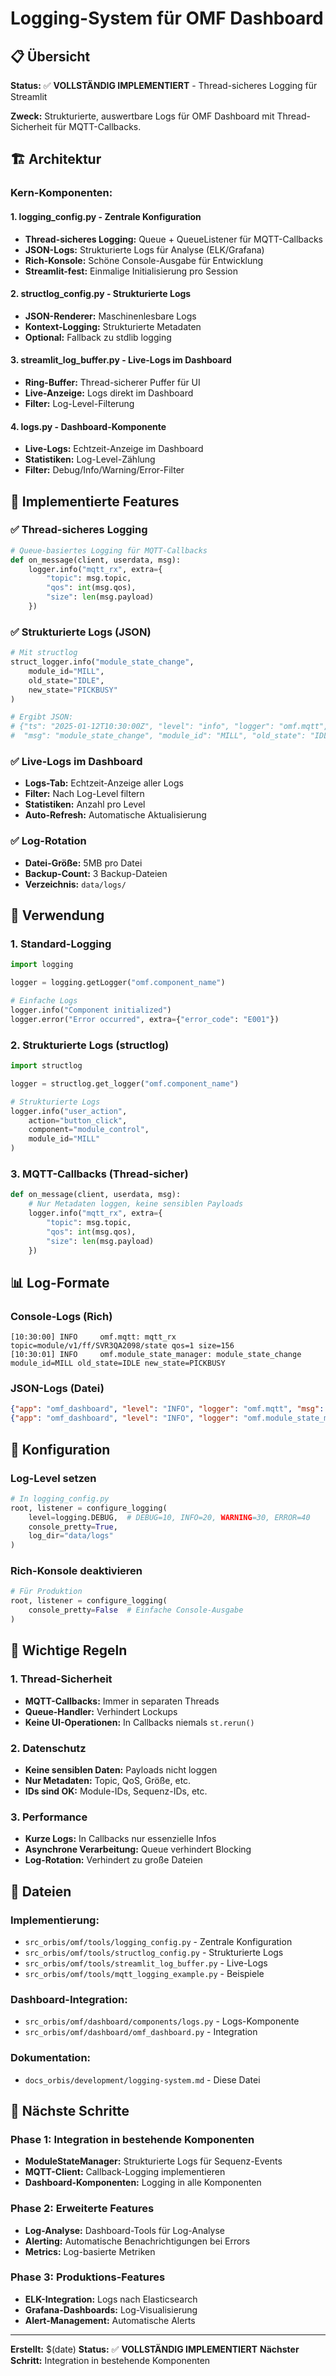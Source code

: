 # Logging-System für OMF Dashboard

## 📋 Übersicht

**Status:** ✅ **VOLLSTÄNDIG IMPLEMENTIERT** - Thread-sicheres Logging für Streamlit

**Zweck:** Strukturierte, auswertbare Logs für OMF Dashboard mit Thread-Sicherheit für MQTT-Callbacks.

## 🏗️ Architektur

### **Kern-Komponenten:**

#### **1. logging_config.py - Zentrale Konfiguration**
- **Thread-sicheres Logging:** Queue + QueueListener für MQTT-Callbacks
- **JSON-Logs:** Strukturierte Logs für Analyse (ELK/Grafana)
- **Rich-Konsole:** Schöne Console-Ausgabe für Entwicklung
- **Streamlit-fest:** Einmalige Initialisierung pro Session

#### **2. structlog_config.py - Strukturierte Logs**
- **JSON-Renderer:** Maschinenlesbare Logs
- **Kontext-Logging:** Strukturierte Metadaten
- **Optional:** Fallback zu stdlib logging

#### **3. streamlit_log_buffer.py - Live-Logs im Dashboard**
- **Ring-Buffer:** Thread-sicherer Puffer für UI
- **Live-Anzeige:** Logs direkt im Dashboard
- **Filter:** Log-Level-Filterung

#### **4. logs.py - Dashboard-Komponente**
- **Live-Logs:** Echtzeit-Anzeige im Dashboard
- **Statistiken:** Log-Level-Zählung
- **Filter:** Debug/Info/Warning/Error-Filter

## 🔧 Implementierte Features

### **✅ Thread-sicheres Logging**
```python
# Queue-basiertes Logging für MQTT-Callbacks
def on_message(client, userdata, msg):
    logger.info("mqtt_rx", extra={
        "topic": msg.topic,
        "qos": int(msg.qos),
        "size": len(msg.payload)
    })
```

### **✅ Strukturierte Logs (JSON)**
```python
# Mit structlog
struct_logger.info("module_state_change",
    module_id="MILL",
    old_state="IDLE",
    new_state="PICKBUSY"
)

# Ergibt JSON:
# {"ts": "2025-01-12T10:30:00Z", "level": "info", "logger": "omf.mqtt", 
#  "msg": "module_state_change", "module_id": "MILL", "old_state": "IDLE", "new_state": "PICKBUSY"}
```

### **✅ Live-Logs im Dashboard**
- **Logs-Tab:** Echtzeit-Anzeige aller Logs
- **Filter:** Nach Log-Level filtern
- **Statistiken:** Anzahl pro Level
- **Auto-Refresh:** Automatische Aktualisierung

### **✅ Log-Rotation**
- **Datei-Größe:** 5MB pro Datei
- **Backup-Count:** 3 Backup-Dateien
- **Verzeichnis:** `data/logs/`

## 🎯 Verwendung

### **1. Standard-Logging**
```python
import logging

logger = logging.getLogger("omf.component_name")

# Einfache Logs
logger.info("Component initialized")
logger.error("Error occurred", extra={"error_code": "E001"})
```

### **2. Strukturierte Logs (structlog)**
```python
import structlog

logger = structlog.get_logger("omf.component_name")

# Strukturierte Logs
logger.info("user_action", 
    action="button_click", 
    component="module_control",
    module_id="MILL"
)
```

### **3. MQTT-Callbacks (Thread-sicher)**
```python
def on_message(client, userdata, msg):
    # Nur Metadaten loggen, keine sensiblen Payloads
    logger.info("mqtt_rx", extra={
        "topic": msg.topic,
        "qos": int(msg.qos),
        "size": len(msg.payload)
    })
```

## 📊 Log-Formate

### **Console-Logs (Rich)**
```
[10:30:00] INFO     omf.mqtt: mqtt_rx topic=module/v1/ff/SVR3QA2098/state qos=1 size=156
[10:30:01] INFO     omf.module_state_manager: module_state_change module_id=MILL old_state=IDLE new_state=PICKBUSY
```

### **JSON-Logs (Datei)**
```json
{"app": "omf_dashboard", "level": "INFO", "logger": "omf.mqtt", "msg": "mqtt_rx", "topic": "module/v1/ff/SVR3QA2098/state", "qos": 1, "size": 156, "ts": "2025-01-12T10:30:00Z"}
{"app": "omf_dashboard", "level": "INFO", "logger": "omf.module_state_manager", "msg": "module_state_change", "module_id": "MILL", "old_state": "IDLE", "new_state": "PICKBUSY", "ts": "2025-01-12T10:30:01Z"}
```

## 🔧 Konfiguration

### **Log-Level setzen**
```python
# In logging_config.py
root, listener = configure_logging(
    level=logging.DEBUG,  # DEBUG=10, INFO=20, WARNING=30, ERROR=40
    console_pretty=True,
    log_dir="data/logs"
)
```

### **Rich-Konsole deaktivieren**
```python
# Für Produktion
root, listener = configure_logging(
    console_pretty=False  # Einfache Console-Ausgabe
)
```

## 🚨 Wichtige Regeln

### **1. Thread-Sicherheit**
- **MQTT-Callbacks:** Immer in separaten Threads
- **Queue-Handler:** Verhindert Lockups
- **Keine UI-Operationen:** In Callbacks niemals `st.rerun()`

### **2. Datenschutz**
- **Keine sensiblen Daten:** Payloads nicht loggen
- **Nur Metadaten:** Topic, QoS, Größe, etc.
- **IDs sind OK:** Module-IDs, Sequenz-IDs, etc.

### **3. Performance**
- **Kurze Logs:** In Callbacks nur essenzielle Infos
- **Asynchrone Verarbeitung:** Queue verhindert Blocking
- **Log-Rotation:** Verhindert zu große Dateien

## 📁 Dateien

### **Implementierung:**
- `src_orbis/omf/tools/logging_config.py` - Zentrale Konfiguration
- `src_orbis/omf/tools/structlog_config.py` - Strukturierte Logs
- `src_orbis/omf/tools/streamlit_log_buffer.py` - Live-Logs
- `src_orbis/omf/tools/mqtt_logging_example.py` - Beispiele

### **Dashboard-Integration:**
- `src_orbis/omf/dashboard/components/logs.py` - Logs-Komponente
- `src_orbis/omf/dashboard/omf_dashboard.py` - Integration

### **Dokumentation:**
- `docs_orbis/development/logging-system.md` - Diese Datei

## 🎯 Nächste Schritte

### **Phase 1: Integration in bestehende Komponenten**
- **ModuleStateManager:** Strukturierte Logs für Sequenz-Events
- **MQTT-Client:** Callback-Logging implementieren
- **Dashboard-Komponenten:** Logging in alle Komponenten

### **Phase 2: Erweiterte Features**
- **Log-Analyse:** Dashboard-Tools für Log-Analyse
- **Alerting:** Automatische Benachrichtigungen bei Errors
- **Metrics:** Log-basierte Metriken

### **Phase 3: Produktions-Features**
- **ELK-Integration:** Logs nach Elasticsearch
- **Grafana-Dashboards:** Log-Visualisierung
- **Alert-Management:** Automatische Alerts

---

**Erstellt:** $(date)
**Status:** ✅ **VOLLSTÄNDIG IMPLEMENTIERT**
**Nächster Schritt:** Integration in bestehende Komponenten
